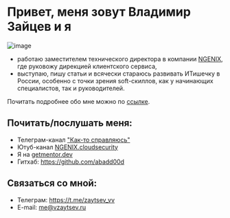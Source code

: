 # Привет, меня зовут Владимир Зайцев и я
![image](https://github.com/user-attachments/assets/c4983561-e81c-460f-b5b0-47e7b26d438c)

- работаю заместителем технического директора в компании [NGENIX](https://ngenix.net), где руковожу дирекцией клиентского сервиса,
- выступаю, пишу статьи и всячески стараюсь развивать ИТишечку в России, особенно с точки зрения  soft-скиллов, как у начинающих специалистов, так и руководителей.

Почитать подробнее обо мне можно по [ссылке](https://github.com/abadd00d/web-for-juniors?tab=readme-ov-file#%D0%BE%D0%B1-%D0%B0%D0%B2%D1%82%D0%BE%D1%80%D0%B5).

## Почитать/послушать меня:
- Телеграм-канал ["Как-то справляюсь"](https://t.me/smhowimanage)
- Ютуб-канал [NGENIX.cloudsecurity](https://www.youtube.com/channel/UCl4q90yLzaGOPlUngOa_4Vg)
- Я на [getmentor.dev](https://getmentor.dev/mentor/vladimir-zaycev-4235)
- Гитхаб: https://github.com/abadd00d

## Связаться со мной:
- Телеграм: https://t.me/zaytsev_vv
- E-mail: me@vzaytsev.ru
